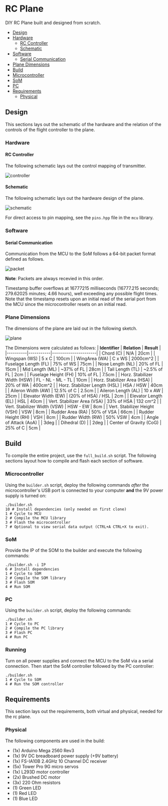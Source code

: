
# RC Plane
DIY RC Plane built and designed from scratch.

- [Design](#design)
 - [Hardware](#hardware)
   - [RC Controller](#rc-controller)
   - [Schematic](#schematic)
  - [Software](#software)
    - [Serial Communication](#serial-communication)
  - [Plane Dimensions](#plane-dimensions)
- [Build](#build)
 - [Microcontroller](#microcontroller)
 - [SoM](#som)
 - [PC](#pc)
- [Requirements](#requirements)
  - [Physical](#physical)

## Design
This sections lays out the schematic of the hardware and the relation of the controls
of the flight controller to the plane.

### Hardware

#### RC Controller
The following schematic lays out the control mapping of transmitter.

![controller](resources/controller.png)

#### Schematic
The following schematic lays out the hardware design of the plane.

![schematic](resources/schematic.png)

For direct access to pin mapping, see the `pins.hpp` file in the `mcu` library.

### Software
#### Serial Communication
Communication from the MCU to the SoM follows a 64-bit packet format defined as follows.

![packet](resources/packet.png)

**Note**: Packets are always recevied in this order.

Timestamp buffer overflows at 16777215 milliseconds (16777.215 seconds; 279.62025 minutes; 4.66 hours), well exceeding any possible flight times. Note that the timestamp resets upon an initial read of the serial port from the MCU since the microcontroller resets on an initial read.

### Plane Dimensions
The dimensions of the plane are laid out in the following sketch.

![plane](resources/plane.png)

The Dimensions were calculated as follows:
| **Identifier** | **Relation**  | **Result** |
|----------|-----------|----------------------|
| Chord \(C\) | N/A | 20cm |
| Wingspan (WS) | 5 x C | 100cm |
| WingArea (WA) | C x WS | 2000cm^2 |
| Fuselage Length (FL) | 75% of WS | 75cm |
| Nose Length (NL) | 20% of FL | 15cm |
| Mid Length (ML) | ~37% of FL | 28cm |
| Tail Length (TL) | ~2.5% of FL | 2cm |
| Fuselage Height (FH) | 10% of FL | 7.5cm |
| Horz. Stabilizer Width (HSW) | FL - NL - ML - TL | 10cm |
| Horz. Stabilizer Area (HSA) | 20% of WA | 400cm^2 |
| Horz. Stabilizer Length (HSL) | HSA / HSW | 40cm |
| Aileron Width (AW) | 12.5% of C | 2.5cm |
| Aileron Length (AL) | 10 x AW | 25cm |
| Elevator Width (EW) | (20% of HSA) / HSL | 2cm |
| Elevator Length (EL) | HSL | 40cm |
| Vert. Stabilizer Area (VSA) | 33% of HSA | 132 cm^2 |
| Vert. Stabilizer Width (VSW) | HSW - EW | 8cm |
| Vert. Stabilizer Height (VSH) | VSW | 8cm |
| Rudder Area (RA) | 50% of VSA | 66cm |
| Rudder Height (RH) | VSH | 8cm |
| Rudder Width (RW) | 50% VSW | 4cm |
| Angle of Attack (AoA) | | 3deg |
| Dihedral (D) | | 2deg |
| Center of Gravity (CoG) | 25% of C | 5cm |

## Build
To compile the entire project, use the `full_build.sh` script. The following sections layout how to
compile and flash each section of software.

### Microcontroller
Using the `builder.sh` script, deploy the following commands *after* the microcontroller's USB port is connected to your computer **and** the 9V power supply is turned on:

```shell
./builder.sh
10 # Install dependencies (only needed on first clone)
1 # Cycle to MCU
2 # Compile the MCU library
3 # Flash the microcontroller
7 # Optional to view serial data output (CTRL+A CTRL+X to exit).
```

### SoM
Provide the IP of the SOM to the builder and execute the following commands:

```shell
./builder.sh -i IP
6 # Install dependencies
1 # Cycle to SOM
2 # Compile the SOM library
3 # Flash SOM
4 # Run SOM
```

### PC
Using the `builder.sh` script, deploy the following commands:

```shell
./builder.sh
1 # Cycle to PC
2 # Compile the PC library
3 # Flash PC
4 # Run PC
```

### Running
Turn on all power supplies and connect the MCU to the SoM via a serial connection. Then start the SoM controller followed by the PC controller:
```
./builder.sh
1 # Cycle to SOM
4 # Run the SOM controller
```
## Requirements
This section lays out the requirements, both virtual and physical, needed for the rc plane.

### Physical
The following components are used in the build:
- (1x) Arduino Mega 2560 Rev3
- (1x) 9V DC breadboard power supply (+9V battery)
- (1x) FS-IA10B 2.4GHz 10 Channel DC receiver
- (5x) Tower Pro 9G micro servos
- (1x) L293D motor controller
- (2x) Brushed DC motor
- (3x) 220 Ohm resistors
- (1) Green LED
- (1) Red LED
- (1) Blue LED

